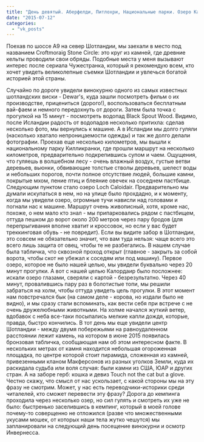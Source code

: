 ```yaml
---
title: "День девятый. Аберфелди, Питлохри, Национальные парки. Озеро Каолдаир"
date: "2015-07-12"
categories: 
  - "vk_posts"
---
```


Поехав по шоссе А9 на север Шотландии, мы заехали в место под названием Croftmoraig Stone Circle: это круг из камней, где древние кельты проводили свои обряды. Подобные места у меня вызывают интерес после сериала Чужестранка, который я рекомендую всем, кто хочет увидеть великолепные съемки Шотландии и увлечься богатой историей этой страны.

<!--more-->

Случайно по дороге увидели винокурню одного из самых известных шотландских виски - Dewar's, куда зашли посмотреть фильм о их производстве, прицениться (дорого!), воспользоваться бесплатным вай-фаем и немного передохнуть от дороги. Затем была точка с прогулкой на 15 минут - посмотреть водопад Black Spout Wood. Видимо, после Исландии радость от водопадов несколько притихла: сделав несколько фото, мы вернулись к машине. А в Исландии мы долго гуляли (насколько хватало непроницаемости одежды) и так же долго делали фотографии. Проехав еще несколько километров, мы вышли к национальному парку Килликранки, где прошли маршрут на несколько километров, предварительно подкрепившись супом и чаем. Ощущения, что гуляешь в волшебном лесу - очень влажный воздух, густые ветви деревьев, вьюнки, обвивающие толстые стволы деревьев, шелест воды и небольших порогов, почти полное отсутствие людей, большие камни, покрытые мхом, пение птиц и блеяние овечек на соседнем пастбище. Следующим пунктом стало озеро Loch Caloidair. Предварительно мы думали искупаться в нем, но на улице было прохдадно, и к моменту, когда мы увидели озеро, огромные тучи нависли над головами и погнали нас к машине. Маршрут очень живописный, хотя, кроме нас, похоже, о нем мало кто знал - мы припарковались рядом с пастбищем, оттуда пешком до ворот около 200 метров через пару бродов (для перепрыгивания вполне хватит и кроссовок, но если у вас будет треккинговая обувь - не повредит). Если вы видите забор в Шотландии, это совсем не обязательно значит, что вам туда нельзя: чаще всего это всего лишь защита от овец, чтобы те не разбегались. В нашем случае была табличка, что сквозной проход открыт (главное - закрыть за собой ворота, чтобы скот не убежал к соседям или под машину). Первое озеро, которое не было нашей целью, мы увидели буквально через 20 минут прогулки. А вот с нашей целью Калордаир было посложнее: искали озеро глазами, сверяли с картой - безрезультатно. Через 40 минут, провалившись пару раз в болотистые топи, мы решили забраться на холм, чтобы оттуда увидеть цель прогулки. В этот момент нам повстречался бык (на самом деле - корова, но издали было не видно), и мы сразу стали вспоминать, как вести себя при встрече с не очень дружелюбными животными. На холме начался жуткий ветер, вдобавок с неба все-таки посыпались мелкие капли дождя, которые, правда, быстро кончились. В тот день мы еще увидели центр Шотландии - между двумя побережьями на равноудаленном расстоянии лежит камень, на котором в июне 2015 появилась бронзовая табличка, сообщающая нам об этом интересном факте. В нескольких метрах от камня находится небольшая огороженная площадка, по центре которой стоит пирамида, сложенная из камней, привезенными кланом Макферсонов из разных уголков Земли, куда их раскидала судьба или воля случая: были камни из США, ЮАР и других стран. А на заборе герб: кошка и девиз Touch not the cat but a glove. Честно скажу, что смысл от нас ускользает, с какой стороны мы на эту фразу не смотрим. Может, у нас есть переводчики-историки среди читалелей, кто сможет перевести эту фразу? Дорога до кемпинга проходила через несколько озер, но сил гулять и смотреть их уже не было: быстренько заселившись в кемпинг, который в моей голове почему-то соверщенно не отложился (разве что множественными укусами мошек, от которых наши тела жутко чешутся) мы запланировали на следующий день посещение винокурни и осмотр Инвернесса.
